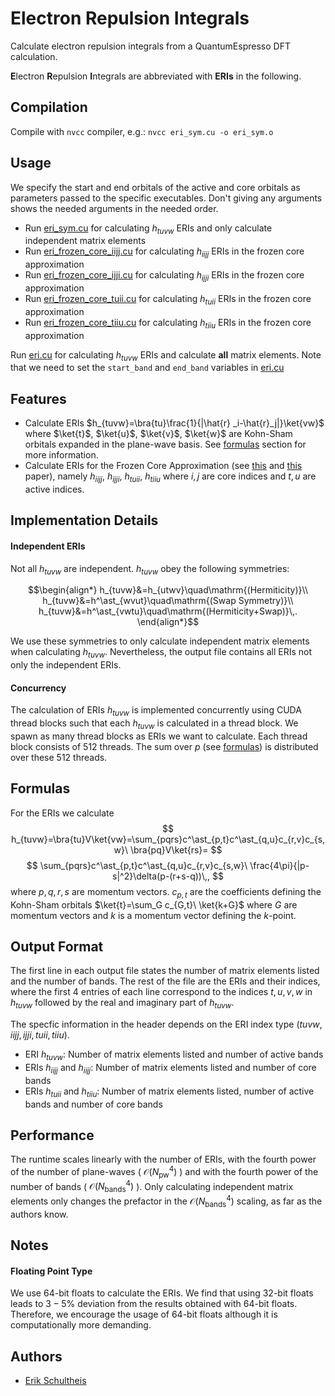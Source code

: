 # Electron Repulsion Integrals

Calculate electron repulsion integrals from a QuantumEspresso DFT calculation.

**E**lectron **R**epulsion **I**ntegrals are abbreviated with **ERIs** in the following.

## Compilation
Compile with `nvcc` compiler, e.g.: `nvcc eri_sym.cu -o eri_sym.o`

## Usage

We specify the start and end orbitals of the active and core orbitals as parameters passed to the specific executables. Don't giving any arguments shows the needed arguments in the needed order.
- Run [eri_sym.cu](eri_sym.cu) for calculating $h_{tuvw}$ ERIs and only calculate independent matrix elements
- Run [eri_frozen_core_iijj.cu](eri_frozen_core_iijj.cu) for calculating $h_{iijj}$ ERIs in the frozen core approximation
- Run [eri_frozen_core_ijji.cu](eri_frozen_core_ijji.cu) for calculating $h_{ijji}$ ERIs in the frozen core approximation
- Run [eri_frozen_core_tuii.cu](eri_frozen_core_tuii.cu) for calculating $h_{tuii}$ ERIs in the frozen core approximation
- Run [eri_frozen_core_tiiu.cu](eri_frozen_core_tiiu.cu) for calculating $h_{tiiu}$ ERIs in the frozen core approximation


Run [eri.cu](eri.cu) for calculating $h_{tuvw}$ ERIs and calculate **all** matrix elements. Note that we need to set the `start_band` and `end_band` variables in [eri.cu](eri.cu)

## Features
- Calculate ERIs $h_{tuvw}=\bra{tu}\frac{1}{|\hat{r} _i-\hat{r}_j|}\ket{vw}$ where $\ket{t}$, $\ket{u}$, $\ket{v}$, $\ket{w}$ are Kohn-Sham orbitals expanded in the plane-wave basis. See [formulas](#formulas) section for more information.
- Calculate ERIs for the Frozen Core Approximation (see [this](https://iopscience.iop.org/article/10.1088/2058-9565/abd334/pdf) and [this](https://pubs.aip.org/aip/jcp/article/154/11/114105/315377) paper), namely $h_{iijj}$, $h_{ijji}$, $h_{tuii}$, $h_{tiiu}$ where $i,j$ are core indices and $t,u$ are active indices.


## Implementation Details
#### Independent ERIs
Not all $h_{tuvw}$ are independent. $h_{tuvw}$ obey the following symmetries:
```math
\begin{align*}
h_{tuvw}&=h_{utwv}\quad\mathrm{(Hermiticity)}\\
h_{tuvw}&=h^\ast_{wvut}\quad\mathrm{(Swap Symmetry)}\\
h_{tuvw}&=h^\ast_{vwtu}\quad\mathrm{(Hermiticity+Swap)}\,.
\end{align*}
```
We use these symmetries to only calculate independent matrix elements when calculating $h_{tuvw}$. Nevertheless, the output file contains all ERIs not only the independent ERIs.

#### Concurrency
The calculation of ERIs $h_{tuvw}$ is implemented concurrently using CUDA thread blocks such that each $h_{tuvw}$ is calculated in a thread block. We spawn as many thread blocks as ERIs we want to calculate. Each thread block consists of $512$ threads. The sum over $p$ (see [formulas](#formulas)) is distributed over these $512$ threads.


## Formulas
For the ERIs we calculate 
$$
h_{tuvw}=\bra{tu}V\ket{vw}=\sum_{pqrs}c^\ast_{p,t}c^\ast_{q,u}c_{r,v}c_{s,w}\ \bra{pq}V\ket{rs}=
$$
$$
\sum_{pqrs}c^\ast_{p,t}c^\ast_{q,u}c_{r,v}c_{s,w}\ \frac{4\pi}{|p-s|^2}\delta(p-(r+s-q))\,,
$$
where $p,q,r,s$ are momentum vectors. $c_{p,t}$ are the coefficients defining the Kohn-Sham orbitals $\ket{t}=\sum_G c_{G,t}\ \ket{k+G}$ where $G$ are momentum vectors and $k$ is a momentum vector defining the $k$-point.

## Output Format
The first line in each output file states the number of matrix elements listed and the number of bands.
The rest of the file are the ERIs and their indices, where the first 4 entries of each line correspond to the indices $t,u,v,w$ in $h_{tuvw}$ followed by the real and imaginary part of $h_{tuvw}$.

The specfic information in the header depends on the ERI index type ($tuvw, iijj, ijji, tuii, tiiu$).   
- ERI $h_{tuvw}$: Number of matrix elements listed and number of active bands
- ERIs $h_{iijj}$ and $h_{iijj}$: Number of matrix elements listed and number of core bands
- ERIs $h_{tuii}$ and $h_{tiiu}$: Number of matrix elements listed, number of active bands and number of core bands

## Performance
The runtime scales linearly with the number of ERIs, with the fourth power of the number of plane-waves ( $\mathcal{O}(N^4_\mathrm{pw})$ ) and with the fourth power of the number of bands ( $\mathcal{O}(N^4_\mathrm{bands})$ ). Only calculating independent matrix elements only changes the prefactor in the $\mathcal{O}(N^4_\mathrm{bands})$ scaling, as far as the authors know.

## Notes
#### Floating Point Type
We use $64$-bit floats to calculate the ERIs. We find that using $32$-bit floats leads to $3-5\%$ deviation from the results obtained with $64$-bit floats. Therefore, we encourage the usage of $64$-bit floats although it is computationally more demanding.

## Authors
- [Erik Schultheis](mailto:erik.schultheis@dlr.de)